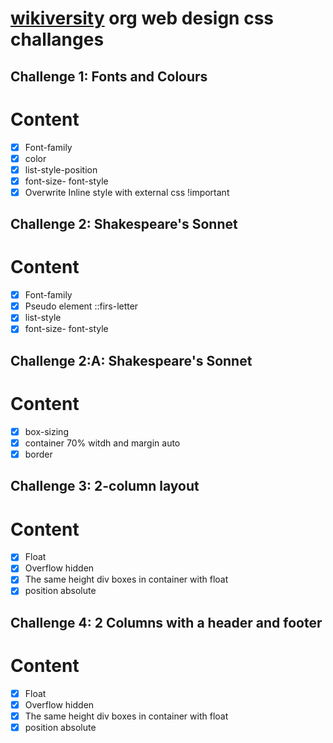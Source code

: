 # [wikiversity](https://en.wikiversity.org/wiki/Web_Design/CSS_challenges) org web design css challanges

## Challenge 1: Fonts and Colours

# Content

- [x] Font-family
- [x] color
- [x] list-style-position
- [x] font-size- font-style
- [x] Overwrite Inline style with external css !important

## Challenge 2: Shakespeare's Sonnet

# Content

- [x] Font-family
- [x] Pseudo element ::firs-letter
- [x] list-style
- [x] font-size- font-style

## Challenge 2:A: Shakespeare's Sonnet

# Content

- [x] box-sizing
- [x] container 70% witdh and margin auto
- [x] border

## Challenge 3: 2-column layout

# Content

- [x] Float
- [x] Overflow hidden
- [x] The same height div boxes in container with float
- [x] position absolute

## Challenge 4: 2 Columns with a header and footer

# Content

- [x] Float
- [x] Overflow hidden
- [x] The same height div boxes in container with float
- [x] position absolute
